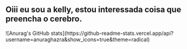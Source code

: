 

<!---
kellymiymt/kellymiymt is a ✨ special ✨ repository because its `README.md` (this file) appears on your GitHub profile.
You can click the Preview link to take a look at your changes.
--->

## Oiii eu sou a kelly, estou interessada coisa que preencha o cerebro.

  
</div>
![Anurag's GitHub stats](https://github-readme-stats.vercel.app/api?username=anuraghazra&show_icons=true&theme=radical)

<pintures>
  
  
